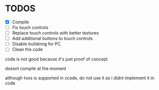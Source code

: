# TODOS
 - [X] Compile
 - [ ] Fix touch controls
 - [ ] Replace touch controls with better textures
 - [ ] Add additional buttons to touch controls
 - [ ] Disable buildinng for PC
 - [ ] Clean the code

code is not good because it's just proof of concept

doesnt compile at the moment

although tvos is supported in xcode, do not use it as i didnt implement it in code
